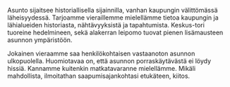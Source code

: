 Asunto sijaitsee historiallisella sijainnilla, vanhan kaupungin välittömässä läheisyydessä. Tarjoamme vieraillemme mielellämme tietoa kaupungin ja lähialueiden historiasta, nähtävyyksistä ja tapahtumista. Keskus-tori tuoreine hedelmineen, sekä alakerran leipomo tuovat pienen lisämausteen asunnon ympäristöön.

Jokainen vieraamme saa henkilökohtaisen vastaanoton asunnon ulkopuolella. Huomiotavaa on, että asunnon porraskäytävästä ei löydy hissiä. Kannamme kuitenkin matkatavaranne mielellämme.
Mikäli mahdollista, ilmoitathan saapumisajankohtasi etukäteen, kiitos.
